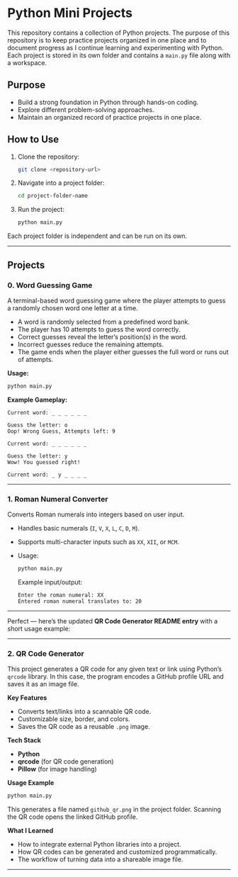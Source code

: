 # Python Mini Projects

This repository contains a collection of Python projects. The purpose of this repository is to keep practice projects organized in one place and to document progress as I continue learning and experimenting with Python. Each project is stored in its own folder and contains a `main.py` file along with a workspace.

## Purpose

* Build a strong foundation in Python through hands-on coding.
* Explore different problem-solving approaches.
* Maintain an organized record of practice projects in one place.

## How to Use

1. Clone the repository:

   ```bash
   git clone <repository-url>
   ```
2. Navigate into a project folder:

   ```bash
   cd project-folder-name
   ```
3. Run the project:

   ```bash
   python main.py
   ```

Each project folder is independent and can be run on its own.

---

## Projects

### 0. Word Guessing Game

A terminal-based word guessing game where the player attempts to guess a randomly chosen word one letter at a time.

* A word is randomly selected from a predefined word bank.
* The player has 10 attempts to guess the word correctly.
* Correct guesses reveal the letter’s position(s) in the word.
* Incorrect guesses reduce the remaining attempts.
* The game ends when the player either guesses the full word or runs out of attempts.

**Usage:**

```bash
python main.py
```

**Example Gameplay:**

```
Current word: _ _ _ _ _ _

Guess the letter: o
Oop! Wrong Guess, Attempts left: 9

Current word: _ _ _ _ _ _

Guess the letter: y
Wow! You guessed right!

Current word: _ y _ _ _ _
```

---

### 1. Roman Numeral Converter

Converts Roman numerals into integers based on user input.

* Handles basic numerals (`I`, `V`, `X`, `L`, `C`, `D`, `M`).
* Supports multi-character inputs such as `XX`, `XII`, or `MCM`.
* Usage:

  ```bash
  python main.py
  ```

  Example input/output:

  ```
  Enter the roman numeral: XX
  Entered roman numeral translates to: 20
  ```

---

Perfect — here’s the updated **QR Code Generator README entry** with a short usage example:

---

### 2. QR Code Generator

This project generates a QR code for any given text or link using Python’s `qrcode` library. In this case, the program encodes a GitHub profile URL and saves it as an image file.

**Key Features**

* Converts text/links into a scannable QR code.
* Customizable size, border, and colors.
* Saves the QR code as a reusable `.png` image.

**Tech Stack**

* **Python**
* **qrcode** (for QR code generation)
* **Pillow** (for image handling)

**Usage Example**

```bash
python main.py
```

This generates a file named `github_qr.png` in the project folder. Scanning the QR code opens the linked GitHub profile.

**What I Learned**

* How to integrate external Python libraries into a project.
* How QR codes can be generated and customized programmatically.
* The workflow of turning data into a shareable image file.

---
